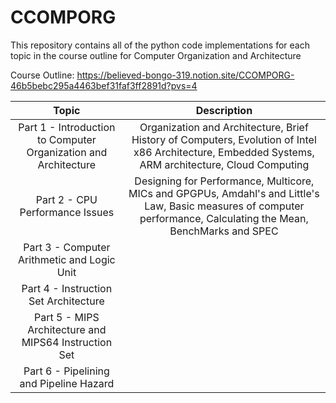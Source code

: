 # **CCOMPORG**

This repository contains all of the python code implementations for each topic in the course outline for Computer Organization and Architecture

Course Outline: https://believed-bongo-319.notion.site/CCOMPORG-46b5bebc295a4463bef31faf3ff2891d?pvs=4

| Topic | Description | 
| :---: | :---: |       
| Part 1 - Introduction to Computer Organization and Architecture | Organization and Architecture, Brief History of Computers, Evolution of Intel x86 Architecture, Embedded Systems, ARM architecture, Cloud Computing |
| Part 2 - CPU Performance Issues | Designing for Performance, Multicore, MICs and GPGPUs, Amdahl's and Little's Law, Basic measures of computer performance, Calculating the Mean, BenchMarks and SPEC|
| Part 3 - Computer Arithmetic and Logic Unit | |
| Part 4 - Instruction Set Architecture | |
| Part 5 - MIPS Architecture and MIPS64 Instruction Set | |
| Part 6 - Pipelining and Pipeline Hazard | |








